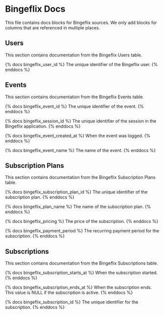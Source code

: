 # Bingeflix Docs
This file contains docs blocks for Bingeflix sources. We only add blocks for columns that are referenced in multiple places.

## Users
This section contains documentation from the Bingeflix Users table.

{% docs bingeflix_user_id %}
The unique identifier of the Bingeflix user.
{% enddocs %}


## Events

This section contains documentation from the Bingeflix Events table.

{% docs bingeflix_event_id %}
The unique identifier of the event.
{% enddocs %}

{% docs bingeflix_session_id %}
The unique identifier of the session in the Bingeflix application.
{% enddocs %}

{% docs bingeflix_event_created_at %}
When the event was logged.
{% enddocs %}

{% docs bingeflix_event_name %}
The name of the event.
{% enddocs %}

## Subscription Plans

This section contains documentation from the Bingeflix Subscription Plans table.

{% docs bingeflix_subscription_plan_id %}
The unique identifier of the subscription plan.
{% enddocs %}

{% docs bingeflix_plan_name %}
The name of the subscription plan.
{% enddocs %}

{% docs bingeflix_pricing %}
The price of the subscription.
{% enddocs %}

{% docs bingeflix_payment_period %}
The recurring payment period for the subscription.
{% enddocs %}

## Subscriptions

This section contains documentation from the Bingeflix Subscriptions table.

{% docs bingeflix_subscription_starts_at %}
When the subscription started.
{% enddocs %}

{% docs bingeflix_subscription_ends_at %}
When the subscription ends. This value is NULL if the subscription is active.
{% enddocs %}

{% docs bingeflix_subscription_id %}
The unique identifier for the subscription.
{% enddocs %}